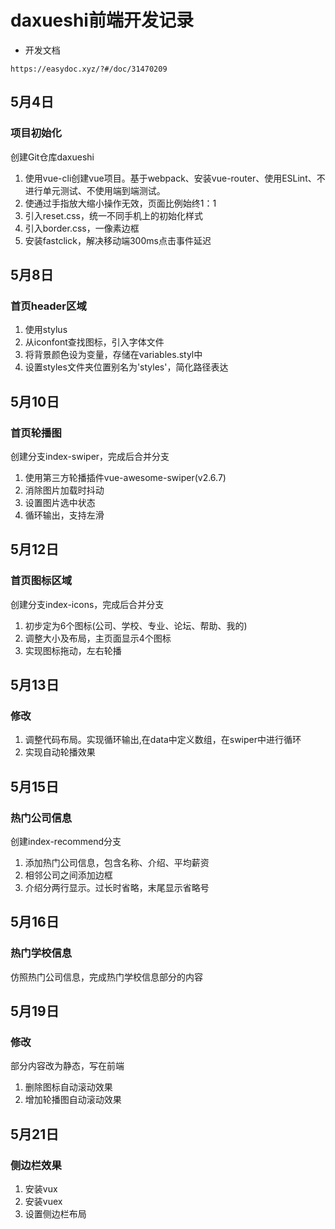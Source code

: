 # daxueshi前端开发记录

+ 开发文档
```
https://easydoc.xyz/?#/doc/31470209
```


## 5月4日
### 项目初始化
创建Git仓库daxueshi
1. 使用vue-cli创建vue项目。基于webpack、安装vue-router、使用ESLint、不进行单元测试、不使用端到端测试。
2. 使通过手指放大缩小操作无效，页面比例始终1：1
3. 引入reset.css，统一不同手机上的初始化样式
4. 引入border.css，一像素边框
5. 安装fastclick，解决移动端300ms点击事件延迟

## 5月8日
### 首页header区域
1. 使用stylus
2. 从iconfont查找图标，引入字体文件
3. 将背景颜色设为变量，存储在variables.styl中
4. 设置styles文件夹位置别名为'styles'，简化路径表达

## 5月10日
### 首页轮播图
创建分支index-swiper，完成后合并分支
1. 使用第三方轮播插件vue-awesome-swiper(v2.6.7)
2. 消除图片加载时抖动
3. 设置图片选中状态
4. 循环输出，支持左滑


## 5月12日
### 首页图标区域
创建分支index-icons，完成后合并分支
1. 初步定为6个图标(公司、学校、专业、论坛、帮助、我的)
2. 调整大小及布局，主页面显示4个图标
3. 实现图标拖动，左右轮播

## 5月13日
### 修改
1. 调整代码布局。实现循环输出,在data中定义数组，在swiper中进行循环
2. 实现自动轮播效果

## 5月15日
### 热门公司信息
创建index-recommend分支
1. 添加热门公司信息，包含名称、介绍、平均薪资
2. 相邻公司之间添加边框
3. 介绍分两行显示。过长时省略，末尾显示省略号

## 5月16日
### 热门学校信息
仿照热门公司信息，完成热门学校信息部分的内容

## 5月19日
### 修改
部分内容改为静态，写在前端
1. 删除图标自动滚动效果
2. 增加轮播图自动滚动效果

## 5月21日
### 侧边栏效果
1. 安装vux
2. 安装vuex
3. 设置侧边栏布局
